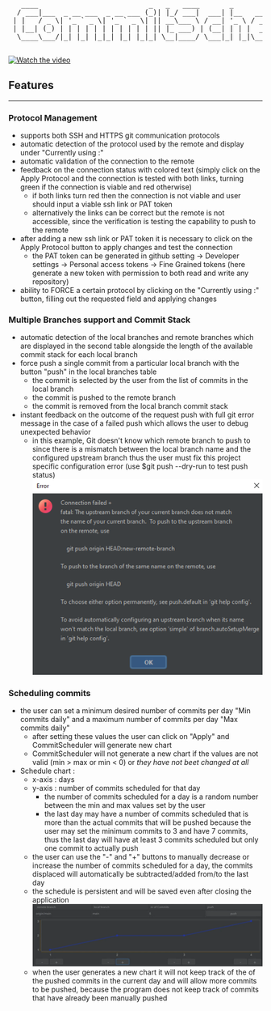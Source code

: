 <div align="center">
<pre>
   ____                          _   _   ____       _              _       _           
  / ___|___  _ __ ___  _ __ ___ (_)| |_/ ___|  ___| |__   ___  __| |_   _| | ___ _ __ 
 | |   / _ \| '_ ` _ \| '_ ` _ \| || __\___ \ / __| '_ \ / _ \/ _` | | | | |/ _ \ '__|
 | |__| (_) | | | | | | | | | | | || |_ ___) | (__| | | |  __/ (_| | |_| | |  __/ |   
  \____\___/|_| |_| |_|_| |_| |_|_| \__|____/ \___|_| |_|\___|\__,_|\__,_|_|\___|_|   
                                                                                     </pre>
</div>

[![Watch the video](https://img.youtube.com/vi/rADHfnx7VZE/maxresdefault.jpg)](https://youtu.be/xHC3F7EWPaA)

[//]: # (https://patorjk.com/software/taag/#p=display&f=Ivrit&t=Commi%20tScheduler)
## Features
<hr>

### Protocol Management

- supports both SSH and HTTPS git communication protocols
- automatic detection of the protocol used by the remote and display under "Currently using :"
- automatic validation of the connection to the remote
- feedback on the connection status with colored text (simply click on the Apply Protocol and the connection is tested with both links, turning green if the connection is viable and red otherwise)
    * if both links turn red then the connection is not viable and user should input a viable ssh link or PAT token
    * alternatively the links can be correct but the remote is not accessible, since the verification is testing the capability to push to the remote
- after adding a new ssh link or PAT token it is necessary to click on the Apply Protocol button to apply changes and test the connection
  - the PAT token can be generated in github setting -> Developer settings -> Personal access tokens -> Fine Grained tokens (here generate a new token with permission to both read and write any repository)
- ability to FORCE a certain protocol by clicking on the "Currently using :" button, filling out the requested field and applying changes
### Multiple Branches support and Commit Stack

- automatic detection of the local branches and remote branches which are displayed in the second table alongside the length of the available commit stack for each local branch
- force push a single commit from a particular local branch with the button "push" in the local branches table
    * the commit is selected by the user from the list of commits in the local branch
    * the commit is pushed to the remote branch
    * the commit is removed from the local branch commit stack
- instant feedback on the outcome of the request push with full git error message in the case of a failed push which allows the user to debug unexpected behavior
  - in this example, Git doesn't know which remote branch to push to since there is a mismatch between the local branch name and the configured upstream branch
    thus the user must fix this project specific configuration error (use $git push --dry-run to test push status)
    ![img.png](img.png)
### Scheduling commits

- the user can set a minimum desired number of commits per day "Min commits daily" and a maximum number of commits per day "Max commits daily"
  - after setting these values the user can click on "Apply" and CommitScheduler will generate new chart
  - CommitScheduler will not generate a new chart if the values are not valid (min > max or min < 0) or _they have not beet changed at all_
- Schedule chart : 
  - x-axis : days
  - y-axis : number of commits scheduled for that day
    - the number of commits scheduled for a day is a random number between the min and max values set by the user
    - the last day may have a number of commits scheduled that is more than the actual commits that will be pushed 
because the user may set the minimum commits to 3 and have 7 commits, thus the last day will have at least 3 commits scheduled
but only one commit to actually push
  - the user can use the "-" and "+" buttons to manually decrease or increase the number of commits scheduled for a day, the commits displaced will automatically be subtracted/added from/to the 
last day
  - the schedule is persistent and will be saved even after closing the application
  ![img_1.png](img_1.png)
  - when the user generates a new chart it will not keep track of the of the pushed commits in the current day and will allow more commits to be pushed, because the program does not keep track of commits that have already been manually pushed 